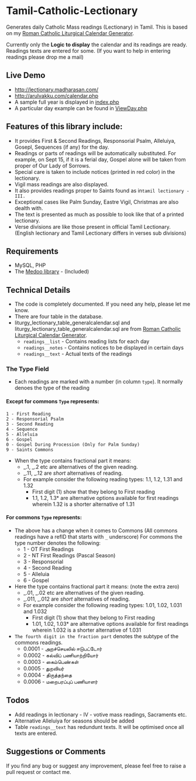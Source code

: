 # Tamil-Catholic-Lectionary
Generates daily Catholic Mass readings (Lectionary) in Tamil. This is based on my [Roman Catholic Liturgical Calendar Generator](https://github.com/jayarathina/Roman-Calendar).

Currently only the **Logic to display** the calendar and its readings are ready. Readings texts are entered for some. (If you want to help in entering readings please drop me a mail)

## Live Demo
- http://lectionary.madharasan.com/
- http://arulvakku.com/calendar.php
- A sample full year is displayed in  [index.php](index.php)
- A particular day example can be found in [ViewDay.php](ViewDay.php)

## Features of this library include:
- It provides First & Second Readings, Responsorial Psalm, Alleluiya, Gosepl, Sequences (if any) for the day.
- Readings or parts of readings will be automatically substituted. For example, on Sept 15, if it is a ferial day, Gospel alone will be taken from proper of Our Lady of Sorrows.
- Special care is taken to include notices (printed in red color) in the lectionary.
- Vigil mass readings are also displayed.
- It also provides readings proper to Saints found as in`tamil lectionary - III.`
- Exceptional cases like Palm Sunday, Eastre Vigil, Christmas are also dealth with.
- The text is presented as much as possible to look like that of a printed lectionary.
- Verse divisions are like those present in official Tamil Lectionary. (English lectionary and Tamil Lectionary differs in verses sub divisions)

## Requirements
- MySQL, PHP
- The [Medoo library](http://medoo.in) - (Included)

## Technical Details
- The code is completely documented. If you need any help, please let me know.
- There are four table in the database.
- liturgy_lectionary_table_generalcalendar.sql and liturgy_lectionary_table_generalcalendar.sql are from [Roman Catholic Liturgical Calendar Generator](https://github.com/jayarathina/Roman-Calendar).
  - `readings__list` - Contains reading lists for each day
  - `readings__notes` - Contains notices to be displayed in certain days
  - `readings__text` - Actual texts of the readings
### The Type Field
- Each readings are marked with a number (in column `type`). It normally denoes the type of the reading
#### Except for commons `Type` represents:
    1 - First Reading
    2 - Responsorial Psalm
    3 - Second Reading
    4 - Sequence
    5 - Alleluia
    6 - Gospel
    0 - Gospel During Procession (Only for Palm Sunday)
    9 - Saints Commons
- When the type contains fractional part it means:
    - _.1, _.2 etc are alternatives of the given reading. 
    - _.11, _.12 are _short_ alternatives of reading.
    - For example consider the following reading types: 1.1, 1.2, 1.31 and 1.32
        - First digit (1) show that they belong to First reading
        - 1.1, 1.2, 1.3* are alternative options available for first readings wherein 1.32 is a shorter alternative of 1.31
#### For commons `Type` represents:
- The above has a change when it comes to Commons (All commons readings have a refID that starts with `_` underscore) For commons the type number denotes the following:
    - 1 - OT First Readings
    - 2 - NT First Readings (Pascal Season)
    - 3 - Responsorial
    - 4 - Second Reading
    - 5 - Alleluia
    - 6 - Gospel
- Here the type contains fractional part it means: (note the extra zero)
    - _.01, _.02 etc are alternatives of the given reading. 
    - _.011, _.012 are _short_ alternatives of reading.
    - For example consider the following reading types: 1.01, 1.02, 1.031 and 1.032
        - First digit (1) show that they belong to First reading
        - 1.01, 1.02, 1.03* are alternative options available for first readings wherein 1.032 is a shorter alternative of 1.031
- `The fourth digit in the fraction part` denotes the subtype of the commons readings.
    - 0.0001 - அறச்செயலில் ஈடுபட்டோர்
    - 0.0002 - கல்விப் பணியாற்றியோர்
    - 0.0003 - கைம்பெண்கள்
    - 0.0005 - துறவியர்
    - 0.0004 - திருத்தந்தை
    - 0.0006 - மறைபரப்புப் பணியாளர்
## Todos
- Add readings in lectionary - IV - votive mass readings, Sacraments etc.
- Alternative Alleluiya for seasons should be added
- Table `readings__text` has redundunt texts. It will be optimised once all texts are entered.

## Suggestions or Comments
If you find any bug or suggest any improvement, please feel free to raise a pull request or contact me.
